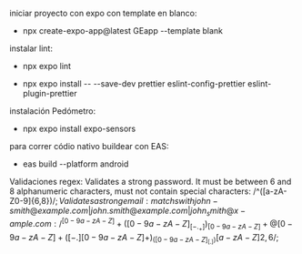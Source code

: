 iniciar proyecto con expo con template en blanco:

- npx create-expo-app@latest GEapp --template blank

instalar lint:

- npx expo lint

- npx expo install -- --save-dev prettier eslint-config-prettier eslint-plugin-prettier

instalación Pedómetro:

- npx expo install expo-sensors

para correr códio nativo buildear con EAS:

- eas build --platform android

Validaciones regex:
Validates a strong password. It must be between 6 and 8 alphanumeric characters, must not contain special characters: /^([a-zA-Z0-9]{6,8})$/;
Validates a strong email: matchs with john-smith@example.com | john.smith@example.com | john_smith@x-ample.com: /^[0-9a-zA-Z]+([0-9a-zA-Z]_[-._+])_[0-9a-zA-Z]+@[0-9a-zA-Z]+([-.][0-9a-zA-Z]+)_([0-9a-zA-Z]_[.])[a-zA-Z]{2,6}$/;

